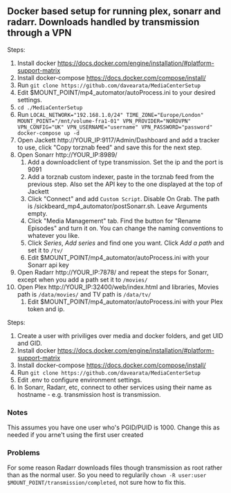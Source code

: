 ## Docker based setup for running plex, sonarr and radarr. Downloads handled by transmission through a VPN

Steps:
1. Install docker https://docs.docker.com/engine/installation/#platform-support-matrix
1. Install docker-compose https://docs.docker.com/compose/install/
1. Run `git clone https://github.com/davearata/MediaCenterSetup`
1. Edit $MOUNT_POINT/mp4_automator/autoProcess.ini to your desired settings.
1. `cd ./MediaCenterSetup`
1. Run `LOCAL_NETWORK="192.168.1.0/24" TIME_ZONE="Europe/London" MOUNT_POINT="/mnt/volume-fra1-01" VPN_PROVIDER="NORDVPN" VPN_CONFIG="UK" VPN_USERNAME="username" VPN_PASSWORD="password" docker-compose up -d`
1. Open Jackett http://YOUR_IP:9117/Admin/Dashboard and add a tracker to use, click "Copy torznab feed" and save this for the next step.
1. Open Sonarr http://YOUR_IP:8989/
    1. Add a downloadclient of type transmission. Set the ip and the port is 9091
    1. Add a torznab custom indexer, paste in the torznab feed from the previous step. Also set the API key to the one displayed at the top of Jackett
    1. Click "Connect" and add `Custom Script`. Disable On Grab. The path is /sickbeard_mp4_automator/postSonarr.sh. Leave Arguments empty.
    1. Click "Media Management" tab. Find the button for "Rename Episodes" and turn it on. You can change the naming conventions to whatever you like.
    1. Click _Series_, _Add series_ and find one you want. Click _Add a path_ and set it to `/tv/`
    1. Edit $MOUNT_POINT/mp4_automator/autoProcess.ini with your Sonarr api key
1. Open Radarr http://YOUR_IP:7878/ and repeat the steps for Sonarr, except when you add a path set it to `/movies/`
1. Open Plex http://YOUR_IP:32400/web/index.html and libraries, Movies path is `/data/movies/` and TV path is `/data/tv/`
    1. Edit $MOUNT_POINT/mp4_automator/autoProcess.ini with your Plex token and ip.


Steps:
1. Create a user with priviliges over media and docker folders, and get UID and GID.
1. Install docker https://docs.docker.com/engine/installation/#platform-support-matrix
1. Install docker-compose https://docs.docker.com/compose/install/
1. Run `git clone https://github.com/davearata/MediaCenterSetup`
1. Edit .env to configure environment settings.
1. In Sonarr, Radarr, etc, connect to other services using their name as hostname - e.g. transmission host is transmission.


### Notes
This assumes you have one user who's PGID/PUID is 1000. Change this as needed if you arne't using the first user created

### Problems
For some reason Radarr downloads files though transmission as root rather than as the normal user. So you need to regularily `chown -R user:user $MOUNT_POINT/transmission/completed`, not sure how to fix this.
